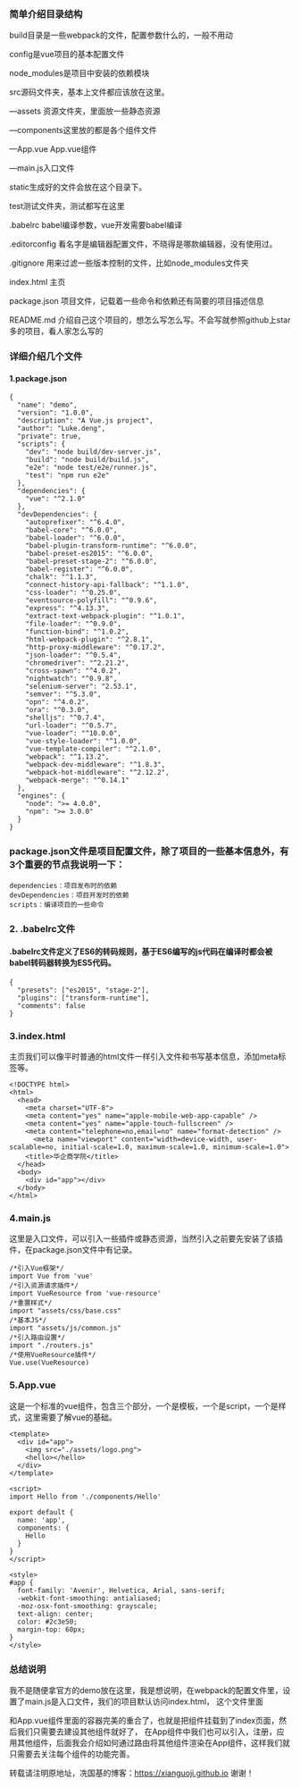 ﻿

### 简单介绍目录结构

build目录是一些webpack的文件，配置参数什么的，一般不用动 

config是vue项目的基本配置文件 

node_modules是项目中安装的依赖模块 

src源码文件夹，基本上文件都应该放在这里。 

—assets 资源文件夹，里面放一些静态资源 

—components这里放的都是各个组件文件 

—App.vue App.vue组件 

—main.js入口文件 

static生成好的文件会放在这个目录下。

test测试文件夹，测试都写在这里 

.babelrc babel编译参数，vue开发需要babel编译 

.editorconfig 看名字是编辑器配置文件，不晓得是哪款编辑器，没有使用过。 

.gitignore 用来过滤一些版本控制的文件，比如node_modules文件夹 

index.html 主页

package.json 项目文件，记载着一些命令和依赖还有简要的项目描述信息 

README.md 介绍自己这个项目的，想怎么写怎么写。不会写就参照github上star多的项目，看人家怎么写的



### 详细介绍几个文件

#### 1.package.json

	{
	  "name": "demo",
	  "version": "1.0.0",
	  "description": "A Vue.js project",
	  "author": "Luke.deng",
	  "private": true,
	  "scripts": {
	    "dev": "node build/dev-server.js",
	    "build": "node build/build.js",
	    "e2e": "node test/e2e/runner.js",
	    "test": "npm run e2e"
	  },
	  "dependencies": {
	    "vue": "^2.1.0"
	  },
	  "devDependencies": {
	    "autoprefixer": "^6.4.0",
	    "babel-core": "^6.0.0",
	    "babel-loader": "^6.0.0",
	    "babel-plugin-transform-runtime": "^6.0.0",
	    "babel-preset-es2015": "^6.0.0",
	    "babel-preset-stage-2": "^6.0.0",
	    "babel-register": "^6.0.0",
	    "chalk": "^1.1.3",
	    "connect-history-api-fallback": "^1.1.0",
	    "css-loader": "^0.25.0",
	    "eventsource-polyfill": "^0.9.6",
	    "express": "^4.13.3",
	    "extract-text-webpack-plugin": "^1.0.1",
	    "file-loader": "^0.9.0",
	    "function-bind": "^1.0.2",
	    "html-webpack-plugin": "^2.8.1",
	    "http-proxy-middleware": "^0.17.2",
	    "json-loader": "^0.5.4",
	    "chromedriver": "^2.21.2",
	    "cross-spawn": "^4.0.2",
	    "nightwatch": "^0.9.8",
	    "selenium-server": "2.53.1",
	    "semver": "^5.3.0",
	    "opn": "^4.0.2",
	    "ora": "^0.3.0",
	    "shelljs": "^0.7.4",
	    "url-loader": "^0.5.7",
	    "vue-loader": "^10.0.0",
	    "vue-style-loader": "^1.0.0",
	    "vue-template-compiler": "^2.1.0",
	    "webpack": "^1.13.2",
	    "webpack-dev-middleware": "^1.8.3",
	    "webpack-hot-middleware": "^2.12.2",
	    "webpack-merge": "^0.14.1"
	  },
	  "engines": {
	    "node": ">= 4.0.0",
	    "npm": ">= 3.0.0"
	  }
	}


### package.json文件是项目配置文件，除了项目的一些基本信息外，有3个重要的节点我说明一下：

	dependencies：项目发布时的依赖
	devDependencies：项目开发时的依赖
	scripts：编译项目的一些命令

### 2. .babelrc文件 

#### .babelrc文件定义了ES6的转码规则，基于ES6编写的js代码在编译时都会被babel转码器转换为ES5代码。

	{
	  "presets": ["es2015", "stage-2"],
	  "plugins": ["transform-runtime"],
	  "comments": false
	}

### 3.index.html 

主页我们可以像平时普通的html文件一样引入文件和书写基本信息，添加meta标签等。

	<!DOCTYPE html>
	<html>
	  <head>
	    <meta charset="UTF-8">
	    <meta content="yes" name="apple-mobile-web-app-capable" />
	    <meta content="yes" name="apple-touch-fullscreen" />
	    <meta content="telephone=no,email=no" name="format-detection" />
	      <meta name="viewport" content="width=device-width, user-scalable=no, initial-scale=1.0, maximum-scale=1.0, minimum-scale=1.0">
	    <title>华企商学院</title>
	  </head>
	  <body>
	    <div id="app"></div>
	  </body>
	</html>


### 4.main.js 

这里是入口文件，可以引入一些插件或静态资源，当然引入之前要先安装了该插件，在package.json文件中有记录。

	/*引入Vue框架*/
	import Vue from 'vue'
	/*引入资源请求插件*/
	import VueResource from 'vue-resource'
	/*重置样式*/
	import "assets/css/base.css"
	/*基本JS*/
	import "assets/js/common.js"
	/*引入路由设置*/
	import "./routers.js"
	/*使用VueResource插件*/
	Vue.use(VueResource)

### 5.App.vue 

这是一个标准的vue组件，包含三个部分，一个是模板，一个是script，一个是样式，这里需要了解vue的基础。

	<template>
	  <div id="app">
	    <img src="./assets/logo.png">
	    <hello></hello>
	  </div>
	</template>

	<script>
	import Hello from './components/Hello'

	export default {
	  name: 'app',
	  components: {
	    Hello
	  }
	}
	</script>

	<style>
	#app {
	  font-family: 'Avenir', Helvetica, Arial, sans-serif;
	  -webkit-font-smoothing: antialiased;
	  -moz-osx-font-smoothing: grayscale;
	  text-align: center;
	  color: #2c3e50;
	  margin-top: 60px;
	}
	</style>

### 总结说明

我不是随便拿官方的demo放在这里，我是想说明，在webpack的配置文件里，设置了main.js是入口文件，我们的项目默认访问index.html，
这个文件里面<div id="app"></div>和App.vue组件里面的容器完美的重合了，也就是把组件挂载到了index页面，然后我们只需要去建设其他组件就好了，
在App组件中我们也可以引入，注册，应用其他组件，后面我会介绍如何通过路由将其他组件渲染在App组件，这样我们就只需要去关注每个组件的功能完善。












转载请注明原地址，冼国基的博客：https://xianguoji.github.io 谢谢！